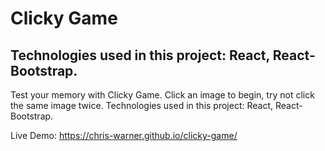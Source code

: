 # Clicky Game

## Technologies used in this project: React, React-Bootstrap.
Test your memory with Clicky Game. Click an image to begin, try not click the same image twice. Technologies used in this project: React, React-Bootstrap. 

Live Demo:
https://chris-warner.github.io/clicky-game/
